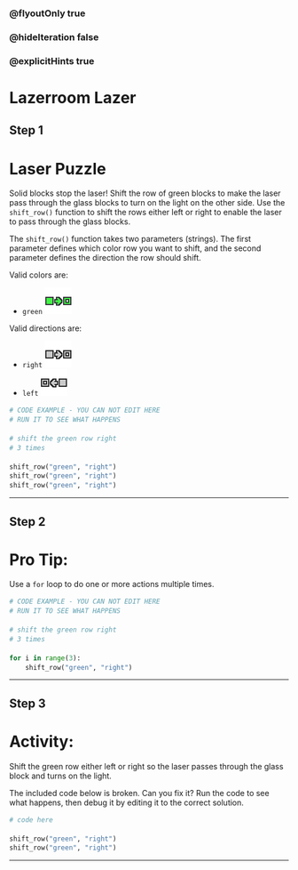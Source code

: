 ### @flyoutOnly true
### @hideIteration false
### @explicitHints true

# Lazerroom Lazer

## Step 1
# Laser Puzzle

Solid blocks stop the laser! Shift the row of green blocks to make the laser pass through the glass blocks to turn on the light on the other side. Use the `shift_row()` function to shift the rows either left or right to enable the laser to pass through the glass blocks.

The `shift_row()` function takes two parameters (strings). The first parameter defines which color row you want to shift, and the second parameter defines the direction the row should shift.

Valid colors are:
- `green` ![Green](img/green_right.png "Green")

Valid directions are:
- `right` ![Right](img/gray_right.png "Right")
- `left` ![Left](img/gray_left.png "Left")

```python
# CODE EXAMPLE - YOU CAN NOT EDIT HERE
# RUN IT TO SEE WHAT HAPPENS

# shift the green row right
# 3 times

shift_row("green", "right")
shift_row("green", "right")
shift_row("green", "right")
```

---

## Step 2
# Pro Tip:

Use a `for` loop to do one or more actions multiple times.

```python
# CODE EXAMPLE - YOU CAN NOT EDIT HERE
# RUN IT TO SEE WHAT HAPPENS

# shift the green row right
# 3 times

for i in range(3):
    shift_row("green", "right")
```

---

## Step 3
# Activity:

Shift the green row either left or right so the laser passes through the glass block and turns on the light.

The included code below is broken. Can you fix it? Run the code to see what happens, then debug it by editing it to the correct solution.

```python
# code here

shift_row("green", "right")
shift_row("green", "right")
```

---

